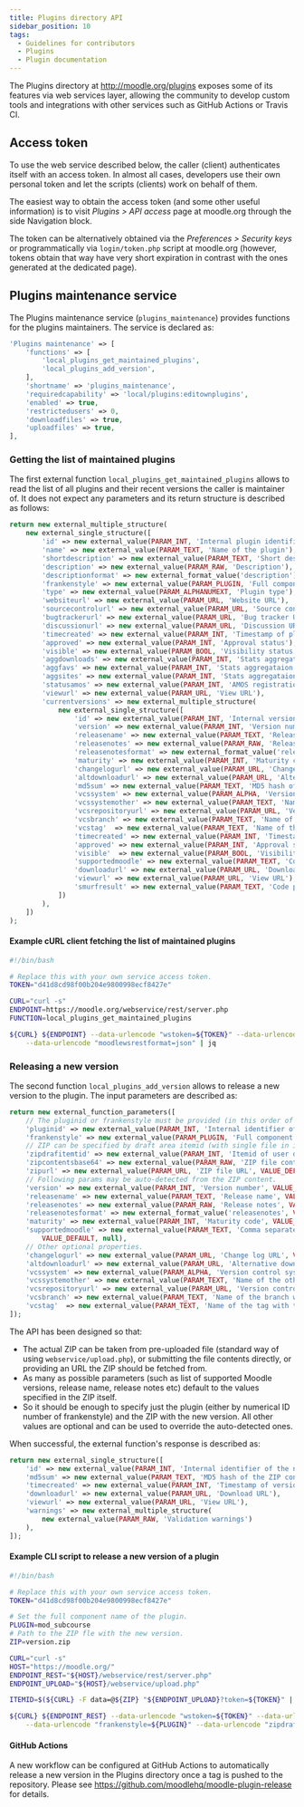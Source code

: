 ```yaml
---
title: Plugins directory API
sidebar_position: 10
tags:
  - Guidelines for contributors
  - Plugins
  - Plugin documentation
---
```

The Plugins directory at http://moodle.org/plugins exposes some of its features via web services layer, allowing the community to develop custom tools and integrations with other services such as GitHub Actions or Travis CI.

## Access token

To use the web service described below, the caller (client) authenticates itself with an access token. In almost all cases, developers use their own personal token and let the scripts (clients) work on behalf of them.

The easiest way to obtain the access token (and some other useful information) is to visit *Plugins > API access* page at moodle.org through the side Navigation block.

The token can be alternatively obtained via the *Preferences > Security keys* or programmatically via `login/token.php` script at moodle.org (however, tokens obtain that way have very short expiration in contrast with the ones generated at the dedicated page).

## Plugins maintenance service

The Plugins maintenance service (`plugins_maintenance`) provides functions for the plugins maintainers. The service is declared as:

```php
'Plugins maintenance' => [
    'functions' => [
        'local_plugins_get_maintained_plugins',
        'local_plugins_add_version',
    ],
    'shortname' => 'plugins_maintenance',
    'requiredcapability' => 'local/plugins:editownplugins',
    'enabled' => true,
    'restrictedusers' => 0,
    'downloadfiles' => true,
    'uploadfiles' => true,
],
```

### Getting the list of maintained plugins

The first external function `local_plugins_get_maintained_plugins` allows to read the list of all plugins and their recent versions the caller is maintainer of. It does not expect any parameters and its return structure is described as follows:

```php
return new external_multiple_structure(
    new external_single_structure([
        'id' => new external_value(PARAM_INT, 'Internal plugin identifier'),
        'name' => new external_value(PARAM_TEXT, 'Name of the plugin'),
        'shortdescription' => new external_value(PARAM_TEXT, 'Short description'),
        'description' => new external_value(PARAM_RAW, 'Description'),
        'descriptionformat' => new external_format_value('description'),
        'frankenstyle' => new external_value(PARAM_PLUGIN, 'Full component frankenstyle name'),
        'type' => new external_value(PARAM_ALPHANUMEXT, 'Plugin type'),
        'websiteurl' => new external_value(PARAM_URL, 'Website URL'),
        'sourcecontrolurl' => new external_value(PARAM_URL, 'Source control URL'),
        'bugtrackerurl' => new external_value(PARAM_URL, 'Bug tracker URL'),
        'discussionurl' => new external_value(PARAM_URL, 'Discussion URL'),
        'timecreated' => new external_value(PARAM_INT, 'Timestamp of plugin submission'),
        'approved' => new external_value(PARAM_INT, 'Approval status'),
        'visible' => new external_value(PARAM_BOOL, 'Visibility status'),
        'aggdownloads' => new external_value(PARAM_INT, 'Stats aggregataion - downloads'),
        'aggfavs' => new external_value(PARAM_INT, 'Stats aggregataion - favourites'),
        'aggsites' => new external_value(PARAM_INT, 'Stats aggregataion - sites'),
        'statusamos' => new external_value(PARAM_INT, 'AMOS registration status'),
        'viewurl' => new external_value(PARAM_URL, 'View URL'),
        'currentversions' => new external_multiple_structure(
            new external_single_structure([
                'id' => new external_value(PARAM_INT, 'Internal version identifier'),
                'version' => new external_value(PARAM_INT, 'Version number'),
                'releasename' => new external_value(PARAM_TEXT, 'Release name'),
                'releasenotes' => new external_value(PARAM_RAW, 'Release notes'),
                'releasenotesformat' => new external_format_value('releasenotes'),
                'maturity' => new external_value(PARAM_INT, 'Maturity code'),
                'changelogurl' => new external_value(PARAM_URL, 'Change log URL'),
                'altdownloadurl' => new external_value(PARAM_URL, 'Alternative download URL'),
                'md5sum' => new external_value(PARAM_TEXT, 'MD5 hash of the ZIP content'),
                'vcssystem' => new external_value(PARAM_ALPHA, 'Version control system'),
                'vcssystemother' => new external_value(PARAM_TEXT, 'Name of the other version control system'),
                'vcsrepositoryurl' => new external_value(PARAM_URL, 'Version control system URL'),
                'vcsbranch' => new external_value(PARAM_TEXT, 'Name of the branch with this version'),
                'vcstag'  => new external_value(PARAM_TEXT, 'Name of the tag with this version'),
                'timecreated' => new external_value(PARAM_INT, 'Timestamp of version release'),
                'approved' => new external_value(PARAM_INT, 'Approval status'),
                'visible'  => new external_value(PARAM_BOOL, 'Visibility status'),
                'supportedmoodle' => new external_value(PARAM_TEXT, 'Comma separated list of support Moodle versions'),
                'downloadurl' => new external_value(PARAM_URL, 'Download URL'),
                'viewurl' => new external_value(PARAM_URL, 'View URL'),
                'smurfresult' => new external_value(PARAM_TEXT, 'Code prechecks results summary'),
            ])
        ),
    ])
);
```

#### Example cURL client fetching the list of maintained plugins

```bash
#!/bin/bash

# Replace this with your own service access token.
TOKEN="d41d8cd98f00b204e9800998ecf8427e"

CURL="curl -s"
ENDPOINT=https://moodle.org/webservice/rest/server.php
FUNCTION=local_plugins_get_maintained_plugins

${CURL} ${ENDPOINT} --data-urlencode "wstoken=${TOKEN}" --data-urlencode "wsfunction=${FUNCTION}" \
    --data-urlencode "moodlewsrestformat=json" | jq
```

### Releasing a new version

The second function `local_plugins_add_version` allows to release a new version to the plugin. The input parameters are described as:

```php
return new external_function_parameters([
    // The pluginid or frankenstyle must be provided (in this order of precedence).
    'pluginid' => new external_value(PARAM_INT, 'Internal identifier of the plugin', VALUE_DEFAULT, null),
    'frankenstyle' => new external_value(PARAM_PLUGIN, 'Full component name of the plugin', VALUE_DEFAULT, null),
    // ZIP can be specified by draft area itemid (with single file in it), content or URL (in this order of precedence).
    'zipdrafitemtid' => new external_value(PARAM_INT, 'Itemid of user draft area with uploaded ZIP', VALUE_DEFAULT, null),
    'zipcontentsbase64' => new external_value(PARAM_RAW, 'ZIP file contents encoded with MIME base64', VALUE_DEFAULT, null),
    'zipurl' => new external_value(PARAM_URL, 'ZIP file URL', VALUE_DEFAULT, null),
    // Following params may be auto-detected from the ZIP content.
    'version' => new external_value(PARAM_INT, 'Version number', VALUE_DEFAULT, null),
    'releasename' => new external_value(PARAM_TEXT, 'Release name', VALUE_DEFAULT, null),
    'releasenotes' => new external_value(PARAM_RAW, 'Release notes', VALUE_DEFAULT, null),
    'releasenotesformat' => new external_format_value('releasenotes', VALUE_DEFAULT, FORMAT_MOODLE),
    'maturity' => new external_value(PARAM_INT, 'Maturity code', VALUE_DEFAULT, null),
    'supportedmoodle' => new external_value(PARAM_TEXT, 'Comma separated list of supported Moodle versions',
        VALUE_DEFAULT, null),
    // Other optional properties.
    'changelogurl' => new external_value(PARAM_URL, 'Change log URL', VALUE_DEFAULT, null),
    'altdownloadurl' => new external_value(PARAM_URL, 'Alternative download URL', VALUE_DEFAULT, null),
    'vcssystem' => new external_value(PARAM_ALPHA, 'Version control system', VALUE_DEFAULT, null),
    'vcssystemother' => new external_value(PARAM_TEXT, 'Name of the other version control system', VALUE_DEFAULT, null),
    'vcsrepositoryurl' => new external_value(PARAM_URL, 'Version control system URL', VALUE_DEFAULT, null),
    'vcsbranch' => new external_value(PARAM_TEXT, 'Name of the branch with this version', VALUE_DEFAULT, null),
    'vcstag'  => new external_value(PARAM_TEXT, 'Name of the tag with this version', VALUE_DEFAULT, null),
]);
```

The API has been designed so that:

- The actual ZIP can be taken from pre-uploaded file (standard way of using `webservice/upload.php`), or submitting the file contents directly, or providing an URL the ZIP should be fetched from.
- As many as possible parameters (such as list of supported Moodle versions, release name, release notes etc) default to the values specified in the ZIP itself.
- So it should be enough to specify just the plugin (either by numerical ID number of frankenstyle) and the ZIP with the new version. All other values are optional and can be used to override the auto-detected ones.

When successful, the external function's response is described as:

```php
return new external_single_structure([
    'id' => new external_value(PARAM_INT, 'Internal identifier of the newly created version'),
    'md5sum' => new external_value(PARAM_TEXT, 'MD5 hash of the ZIP content'),
    'timecreated' => new external_value(PARAM_INT, 'Timestamp of version release'),
    'downloadurl' => new external_value(PARAM_URL, 'Download URL'),
    'viewurl' => new external_value(PARAM_URL, 'View URL'),
    'warnings' => new external_multiple_structure(
        new external_value(PARAM_RAW, 'Validation warnings')
    ),
]);
```

#### Example CLI script to release a new version of a plugin

```bash
#!/bin/bash

# Replace this with your own service access token.
TOKEN="d41d8cd98f00b204e9800998ecf8427e"

# Set the full component name of the plugin.
PLUGIN=mod_subcourse
# Path to the ZIP fle with the new version.
ZIP=version.zip

CURL="curl -s"
HOST="https://moodle.org/"
ENDPOINT_REST="${HOST}/webservice/rest/server.php"
ENDPOINT_UPLOAD="${HOST}/webservice/upload.php"

ITEMID=$(${CURL} -F data=@${ZIP} "${ENDPOINT_UPLOAD}?token=${TOKEN}" | jq --raw-output '.[0].itemid')

${CURL} ${ENDPOINT_REST} --data-urlencode "wstoken=${TOKEN}" --data-urlencode "wsfunction=${FUNCTION}" --data-urlencode "moodlewsrestformat=json" \
    --data-urlencode "frankenstyle=${PLUGIN}" --data-urlencode "zipdrafitemtid=${ITEMID}" | jq
```

#### GitHub Actions

A new workflow can be configured at GitHub Actions to automatically release a new version in the Plugins directory once a tag is pushed to the repository. Please see https://github.com/moodlehq/moodle-plugin-release for details.
